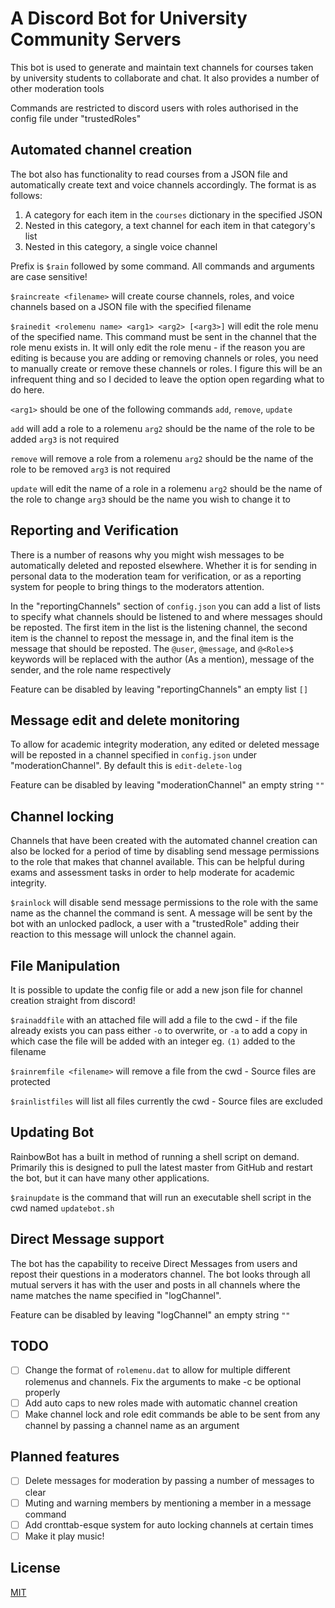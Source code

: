 # A Discord Bot for University Community Servers

This bot is used to generate and maintain text channels for courses taken by university students to collaborate and chat. It also provides a number of other moderation tools

Commands are restricted to discord users with roles authorised in the config file under "trustedRoles"

## Automated channel creation

The bot also has functionality to read courses from a JSON file and automatically create text and voice channels accordingly.
The format is as follows:
1. A category for each item in the `courses` dictionary in the specified JSON
2. Nested in this category, a text channel for each item in that category's list
3. Nested in this category, a single voice channel

Prefix is `$rain` followed by some command. All commands and arguments are case sensitive!

`$raincreate <filename>` will create course channels, roles, and voice channels based on a JSON file with the specified filename

`$rainedit <rolemenu name> <arg1> <arg2> [<arg3>]` will edit the role menu of the specified name. This command must be sent in the channel that the role menu exists in. It will only edit the role menu - if the reason you are editing is because you are adding or removing channels or roles, you need to manually create or remove these channels or roles. I figure this will be an infrequent thing and so I decided to leave the option open regarding what to do here.

`<arg1>` should be one of the following commands `add`, `remove`, `update`

`add` will add a role to a rolemenu
    `arg2` should be the name of the role to be added
    `arg3` is not required

`remove` will remove a role from a rolemenu
    `arg2` should be the name of the role to be removed
    `arg3` is not required

`update` will edit the name of a role in a rolemenu
    `arg2` should be the name of the role to change
    `arg3` should be the name you wish to change it to

## Reporting and Verification

There is a number of reasons why you might wish messages to be automatically deleted and reposted elsewhere. Whether it is for sending in personal data to the moderation team for verification, or as a reporting system for people to bring things to the moderators attention.

In the "reportingChannels" section of `config.json` you can add a list of lists to specify what channels should be listened to and where messages should be reposted. The first item in the list is the listening channel, the second item is the channel to repost the message in, and the final item is the message that should be reposted.
 The `@user`, `@message`, and `@<Role>$` keywords will be replaced with the author (As a mention), message of the sender, and the role name respectively
 
Feature can be disabled by leaving "reportingChannels" an empty list `[]`

## Message edit and delete monitoring
To allow for academic integrity moderation, any edited or deleted message will be reposted in a channel specified in `config.json` under "moderationChannel". By default this is `edit-delete-log`

Feature can be disabled by leaving "moderationChannel" an empty string `""`

## Channel locking
Channels that have been created with the automated channel creation can also be locked for a period of time by disabling send message permissions to the role that makes that channel available. This can be helpful during exams and assessment tasks in order to help moderate for academic integrity.

`$rainlock` will disable send message permissions to the role with the same name as the channel the command is sent. A message will be sent by the bot with an unlocked padlock, a user with a "trustedRole" adding their reaction to this message will unlock the channel again.

## File Manipulation

It is possible to update the config file or add a new json file for channel creation straight from discord!

`$rainaddfile` with an attached file will add a file to the cwd - if the file already exists you can pass either `-o` to overwrite, or `-a` to add a copy in which case the file will be added with an integer eg. `(1)` added to the filename

`$rainremfile <filename>` will remove a file from the cwd  - Source files are protected

`$rainlistfiles` will list all files currently the cwd - Source files are excluded

## Updating Bot
RainbowBot has a built in method of running a shell script on demand. Primarily this is designed to pull the latest master from GitHub and restart the bot, but it can have many other applications.

`$rainupdate` is the command that will run an executable shell script in the cwd named `updatebot.sh`

## Direct Message support

The bot has the capability to receive Direct Messages from users and repost their questions in a moderators channel. The bot looks through all mutual servers it has with the user and posts in all channels where the name matches the name specified in "logChannel".

Feature can be disabled by leaving "logChannel" an empty string `""`

## TODO

- [ ] Change the format of `rolemenu.dat` to allow for multiple different rolemenus and channels. Fix the arguments to make -c be optional properly
- [ ] Add auto caps to new roles made with automatic channel creation
- [ ] Make channel lock and role edit commands be able to be sent from any channel by passing a channel name as an argument

## Planned features
- [ ] Delete messages for moderation by passing a number of messages to clear
- [ ] Muting and warning members by mentioning a member in a message command
- [ ] Add cronttab-esque system for auto locking channels at certain times
- [ ] Make it play music!

## License
[MIT](https://github.com/LachlanCourt/rainbowBot/blob/master/LICENCE)
